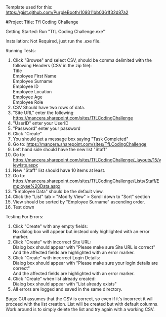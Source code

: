 Template used for this: https://gist.github.com/PurpleBooth/109311bb0361f32d87a2

#Project Title:
Tfl Coding Challenge

Getting Started:
Run "TfL Coding Challenge.exe"

Installation:
Not Required, just run the .exe file.

Running Tests:
1. Click "Browse" and select CSV, should be comma delimited with the following Headers (CSV in the zip file):<br />
Title<br />
Employee First Name<br />
Employee Surname<br />
Employee ID<br />
Employee Location<br />
Employee Age<br />
Employee Role<br />
2. CSV Should have two rows of data.
3. "Site URL" enter the following: https://mancera.sharepoint.com/sites/TfLCodingChallenge
4. "UserID" enter your UserID
5. "Password" enter your password
6. Click "Create"
7. You should get a message box saying "Task Completed"
8. Go to: https://mancera.sharepoint.com/sites/TfLCodingChallenge
9. Left hand side should have the new list "Staff"
10. Go to: https://mancera.sharepoint.com/sites/TfLCodingChallenge/_layouts/15/viewlsts.aspx
11. New "Staff" list should have 10 items at least.
12. Go to: https://mancera.sharepoint.com/sites/TfLCodingChallenge/Lists/Staff/Employee%20Data.aspx
13. "Employee Data" should be the default view.
14. Click the "List" tab > "Modify View" > Scroll down to "Sort" section
15. View should be sorted by "Employee Surname" ascending order.
16. Test down

Testing For Errors:
1. Click "Create" with any empty fields:<br />
No dialog box will appear but instead only highlighted with an error marker.
2. Click "Create" with incorrect Site URL:<br />
Dialog box should appear with "Please make sure Site URL is correct"<br />
And the affected fields are highlighted with an error marker.<br />
3. Click "Create" with incorrect Login Details:<br />
Dialog box should appear with "Please make sure your login details are correct"<br />
And the affected fields are highlighted with an error marker.<br />
4. Click "Create" when list already created:<br />
Dialog box should appear with "List already exists"<br />
5. All errors are logged and saved in the same directory.<br />

Bugs:
GUI assumes that the CSV is correct, so even if it's incorrect it will proceed with the list creation.
List will be created but with default columns.
Work around is to simply delete the list and try again with a working CSV.

